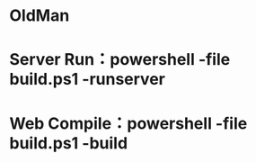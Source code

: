 # OldMan
# Server Run：powershell -file build.ps1 -runserver
# Web Compile：powershell -file build.ps1 -build

